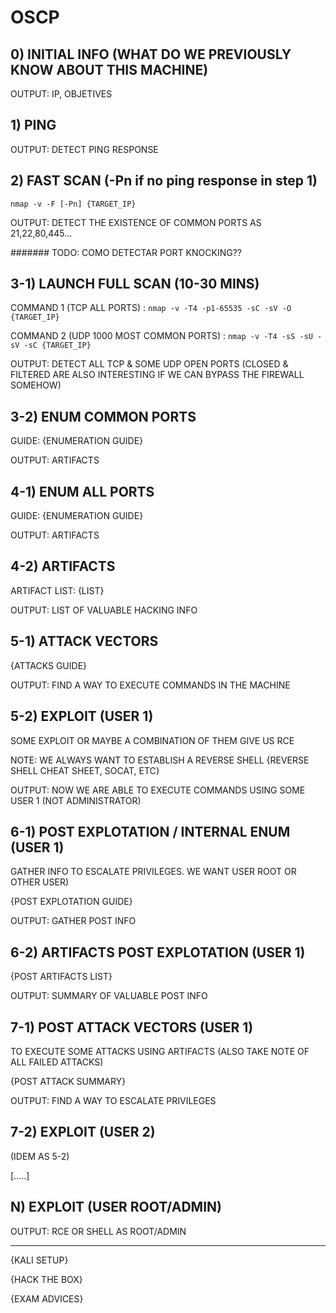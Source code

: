 # OSCP

## 0) INITIAL INFO (WHAT DO WE PREVIOUSLY KNOW ABOUT THIS MACHINE)

OUTPUT: IP, OBJETIVES

## 1) PING

OUTPUT: DETECT PING RESPONSE

## 2) FAST SCAN (-Pn if no ping response in step 1)

`nmap -v -F [-Pn] {TARGET_IP}`

OUTPUT: DETECT THE EXISTENCE OF COMMON PORTS AS 21,22,80,445...

####### TODO: COMO DETECTAR PORT KNOCKING??

## 3-1) LAUNCH FULL SCAN (10-30 MINS)

COMMAND 1 (TCP ALL PORTS) : 
`nmap -v -T4 -p1-65535 -sC -sV -O {TARGET_IP}`

COMMAND 2 (UDP 1000 MOST COMMON PORTS) : 
`nmap -v -T4 -sS -sU -sV -sC {TARGET_IP}`

OUTPUT: DETECT ALL TCP & SOME UDP OPEN PORTS (CLOSED & FILTERED ARE ALSO INTERESTING IF WE CAN BYPASS THE FIREWALL SOMEHOW)

## 3-2) ENUM COMMON PORTS 

GUIDE: {ENUMERATION GUIDE}

OUTPUT: ARTIFACTS

## 4-1) ENUM ALL PORTS

GUIDE: {ENUMERATION GUIDE}

OUTPUT: ARTIFACTS

## 4-2) ARTIFACTS

ARTIFACT LIST: {LIST}

OUTPUT: LIST OF VALUABLE HACKING INFO

## 5-1) ATTACK VECTORS

{ATTACKS GUIDE}

OUTPUT: FIND A WAY TO EXECUTE COMMANDS IN THE MACHINE

## 5-2) EXPLOIT (USER 1)

SOME EXPLOIT OR MAYBE A COMBINATION OF THEM GIVE US RCE 

NOTE: WE ALWAYS WANT TO ESTABLISH A REVERSE SHELL {REVERSE SHELL CHEAT SHEET, SOCAT, ETC} 

OUTPUT: NOW WE ARE ABLE TO EXECUTE COMMANDS USING SOME USER 1 (NOT ADMINISTRATOR)

## 6-1) POST EXPLOTATION / INTERNAL ENUM (USER 1)

GATHER INFO TO ESCALATE PRIVILEGES. WE WANT USER ROOT OR OTHER USER)

{POST EXPLOTATION GUIDE}

OUTPUT: GATHER POST INFO

## 6-2) ARTIFACTS POST EXPLOTATION (USER 1)

{POST ARTIFACTS LIST}

OUTPUT: SUMMARY OF VALUABLE POST INFO

## 7-1) POST ATTACK VECTORS (USER 1)

TO EXECUTE SOME ATTACKS USING ARTIFACTS (ALSO TAKE NOTE OF ALL FAILED ATTACKS)

{POST ATTACK SUMMARY}

OUTPUT: FIND A WAY TO ESCALATE PRIVILEGES 

## 7-2) EXPLOIT (USER 2)

(IDEM AS 5-2)

[.....]

## N) EXPLOIT (USER ROOT/ADMIN)

OUTPUT: RCE OR SHELL AS ROOT/ADMIN

--------------------------------------------------------------

{KALI SETUP}

{HACK THE BOX}

{EXAM ADVICES}

